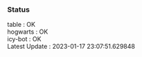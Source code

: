 ### Status


table : OK  
hogwarts : OK  
icy-bot : OK  
Latest Update : 2023-01-17 23:07:51.629848
